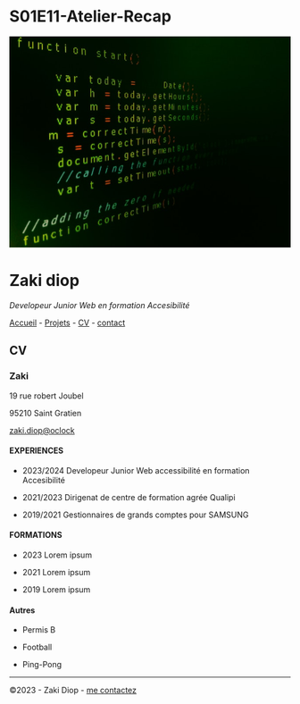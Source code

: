# S01E11-Atelier-Recap

![alt text](./pexels-jorge-jesus-614117.jpg)

# Zaki diop

  *Developeur Junior Web en formation Accesibilité*

  [Accueil](/README.md)  -  [Projets](/projets.md) - [CV](/CV.md) -  [contact](/contact.md)

  ## CV 


  ### Zaki

  19 rue robert Joubel

  95210 Saint Gratien

[zaki.diop@oclock](zaki.diop@oclcok.school/)



  #### EXPERIENCES

  * 2023/2024 Developeur Junior Web accessibilité en formation Accesibilité 

  * 2021/2023 Dirigenat de centre de formation agrée Qualipi

  * 2019/2021 Gestionnaires de grands comptes pour SAMSUNG


  #### FORMATIONS 

 *  2023 Lorem ipsum

 *  2021 Lorem ipsum

 *  2019 Lorem ipsum


  #### Autres 

 *  Permis B

 *  Football

 *  Ping-Pong



 ---

  ©2023 - Zaki Diop - [me contactez](contact.md)